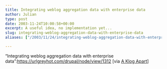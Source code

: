 ```yaml
---
title: Integrating weblog aggregation data with enterprise data
author: Julian
type: post
date: 2003-11-24T10:00:58+00:00
excerpt: A useful idea, no implementation yet...
slug: integrating-weblog-aggregation-data-with-enterprise-data 
aliases: ["/2003/11/24/integrating-weblog-aggregation-data-with-enterprise-data"]

---
```

&#8220;Integrating weblog aggregation data with enterprise data&#8221;:https://urlgreyhot.com/drupal/node/view/1312 [via [A Klog Apart][1]]

 [1]: https://dijest.com/aka/